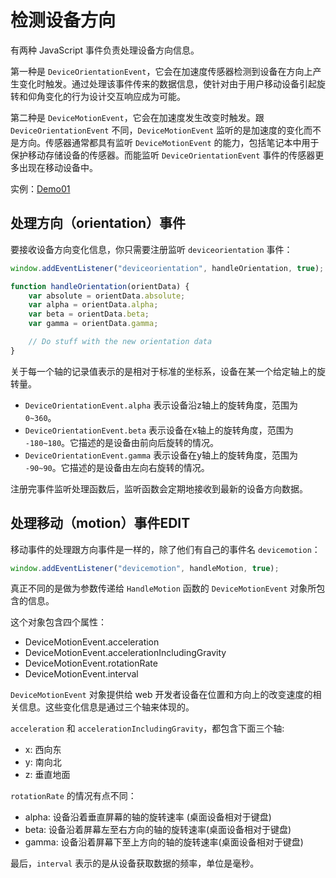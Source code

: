 检测设备方向
===

有两种 JavaScript 事件负责处理设备方向信息。

第一种是 `DeviceOrientationEvent`，它会在加速度传感器检测到设备在方向上产生变化时触发。通过处理该事件传来的数据信息，使针对由于用户移动设备引起旋转和仰角变化的行为设计交互响应成为可能。

第二种是 `DeviceMotionEvent`，它会在加速度发生改变时触发。跟 `DeviceOrientationEvent` 不同，`DeviceMotionEvent` 监听的是加速度的变化而不是方向。传感器通常都具有监听 `DeviceMotionEvent` 的能力，包括笔记本中用于保护移动存储设备的传感器。而能监听 `DeviceOrientationEvent` 事件的传感器更多出现在移动设备中。

实例：[Demo01](https://jsfiddle.net/guihua/L6hpr41w/)

## 处理方向（orientation）事件

要接收设备方向变化信息，你只需要注册监听 `deviceorientation` 事件：

```js
window.addEventListener("deviceorientation", handleOrientation, true);

function handleOrientation(orientData) {
    var absolute = orientData.absolute;
    var alpha = orientData.alpha;
    var beta = orientData.beta;
    var gamma = orientData.gamma;

    // Do stuff with the new orientation data
}
```

关于每一个轴的记录值表示的是相对于标准的坐标系，设备在某一个给定轴上的旋转量。

* `DeviceOrientationEvent.alpha` 表示设备沿z轴上的旋转角度，范围为 `0~360`。
* `DeviceOrientationEvent.beta` 表示设备在x轴上的旋转角度，范围为 `-180~180`。它描述的是设备由前向后旋转的情况。
* `DeviceOrientationEvent.gamma` 表示设备在y轴上的旋转角度，范围为 `-90~90`。它描述的是设备由左向右旋转的情况。

注册完事件监听处理函数后，监听函数会定期地接收到最新的设备方向数据。

## 处理移动（motion）事件EDIT

移动事件的处理跟方向事件是一样的，除了他们有自己的事件名 `devicemotion`：

```js
window.addEventListener("devicemotion", handleMotion, true);
```

真正不同的是做为参数传递给 `HandleMotion` 函数的 `DeviceMotionEvent` 对象所包含的信息。

这个对象包含四个属性：

* DeviceMotionEvent.acceleration
* DeviceMotionEvent.accelerationIncludingGravity
* DeviceMotionEvent.rotationRate
* DeviceMotionEvent.interval

`DeviceMotionEvent` 对象提供给 web 开发者设备在位置和方向上的改变速度的相关信息。这些变化信息是通过三个轴来体现的。

`acceleration` 和 `accelerationIncludingGravity`，都包含下面三个轴:

* x: 西向东
* y: 南向北
* z: 垂直地面

`rotationRate` 的情况有点不同：

* alpha: 设备沿着垂直屏幕的轴的旋转速率 (桌面设备相对于键盘)
* beta: 设备沿着屏幕左至右方向的轴的旋转速率(桌面设备相对于键盘)
* gamma: 设备沿着屏幕下至上方向的轴的旋转速率(桌面设备相对于键盘)

最后，`interval` 表示的是从设备获取数据的频率，单位是毫秒。            
